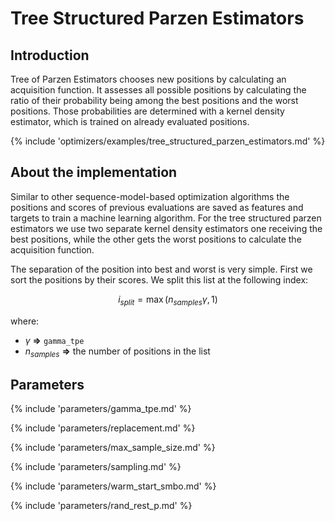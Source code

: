# Tree Structured Parzen Estimators


## Introduction

Tree of Parzen Estimators chooses new positions by calculating an acquisition function. 
It assesses all possible positions by calculating the ratio of their probability being among the best positions and the worst positions. Those probabilities are determined with a kernel density estimator, which is trained on already evaluated positions.


{% include 'optimizers/examples/tree_structured_parzen_estimators.md' %}

## About the implementation

Similar to other sequence-model-based optimization algorithms the positions and scores 
of previous evaluations are saved as features and targets to train a machine learning algorithm.
For the tree structured parzen estimators we use two separate kernel density estimators one receiving the best positions, while the other gets the worst positions to calculate the acquisition function. 

The separation of the position into best and worst is very simple. First we sort the positions by their scores. We split this list at the following index:

$$
i_{split} = \max( n_{samples} \gamma, 1)
$$

where:

- $\gamma$ **=>** `gamma_tpe`
- $n_{samples}$ **=>** the number of positions in the list



## Parameters

{% include 'parameters/gamma_tpe.md' %}

{% include 'parameters/replacement.md' %}

{% include 'parameters/max_sample_size.md' %}

{% include 'parameters/sampling.md' %}

{% include 'parameters/warm_start_smbo.md' %}

{% include 'parameters/rand_rest_p.md' %}
